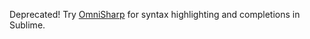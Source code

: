 Deprecated! Try [OmniSharp](http://www.omnisharp.net/) for syntax highlighting and completions in Sublime.
